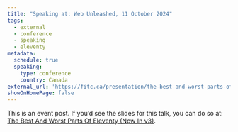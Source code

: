 ```yaml
---
title: "Speaking at: Web Unleashed, 11 October 2024"
tags:
  - external
  - conference
  - speaking
  - eleventy
metadata:
  schedule: true
  speaking:
    type: conference
    country: Canada
external_url: 'https://fitc.ca/presentation/the-best-and-worst-parts-of-eleventy-now-in-v3/'
showOnHomePage: false
---
```

This is an event post. If you’d see the slides for this talk, you can do so at: [The Best And Worst Parts Of Eleventy (Now In v3)](/web/best-and-worst-of-eleventy/).